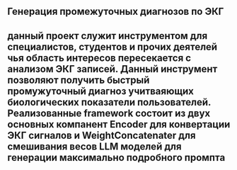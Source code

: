 ## Генерация промежуточных диагнозов по ЭКГ
данный проект служит инструментом для специалистов, студентов и прочих деятелей чья область интересов пересекается с анализом ЭКГ записей. Данный инструмент позволяют получить быстрый промужуточный диагноз учитваяющих биологических показатели пользователей. Реализованные framework состоит из двух основных компанент Encoder для конвертации ЭКГ сигналов и WeightConcatenater для смешивания весов LLM моделей для генерации максимально подробного промпта
---

